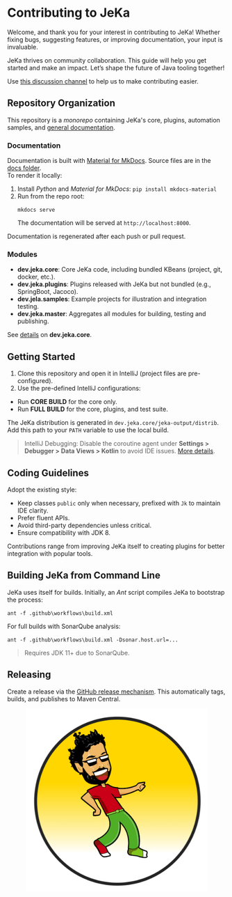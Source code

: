 # Contributing to JeKa

Welcome, and thank you for your interest in contributing to JeKa! Whether fixing bugs, suggesting features, or improving documentation, your input is invaluable.

JeKa thrives on community collaboration. This guide will help you get started and make an impact. Let’s shape the future of Java tooling together!

Use [this discussion channel](https://github.com/orgs/jeka-dev/discussions/categories/contributing) to help us to make contributing easier.

## Repository Organization

This repository is a _monorepo_ containing JeKa's core, plugins, automation samples, and [general documentation](https://jeka-dev.github.io/jeka/).

### Documentation

Documentation is built with [Material for MkDocs](https://squidfunk.github.io/mkdocs-material/). Source files are in the [docs folder](docs).  
To render it locally:
1. Install _Python_ and _Material for MkDocs_: `pip install mkdocs-material`
2. Run from the repo root:  
   ```shell
   mkdocs serve
   ```
   The documentation will be served at `http://localhost:8000`.

Documentation is regenerated after each push or pull request.

### Modules

- **dev.jeka.core**: Core JeKa code, including bundled KBeans (project, git, docker, etc.).
- **dev.jeka.plugins**: Plugins released with JeKa but not bundled (e.g., SpringBoot, Jacoco).
- **dev.jela.samples**: Example projects for illustration and integration testing.
- **dev.jeka.master**: Aggregates all modules for building, testing and publishing.

See [details](https://jeka-dev.github.io/jeka/under-the-hood/) on  **dev.jeka.core**.

## Getting Started

1. Clone this repository and open it in IntelliJ (project files are pre-configured).
2. Use the pre-defined IntelliJ configurations:
  - Run **CORE BUILD** for the core only.
  - Run **FULL BUILD** for the core, plugins, and test suite.

The JeKa distribution is generated in `dev.jeka.core/jeka-output/distrib`. Add this path to your `PATH` variable to use the local build.

> IntelliJ Debugging: Disable the coroutine agent under **Settings > Debugger > Data Views > Kotlin** to avoid IDE issues. [More details](https://stackoverflow.com/questions/68753383/how-to-fix-classnotfoundexception-kotlinx-coroutines-debug-agentpremain-in-debu).

## Coding Guidelines

Adopt the existing style:
- Keep classes `public` only when necessary, prefixed with `Jk` to maintain IDE clarity.
- Prefer fluent APIs.
- Avoid third-party dependencies unless critical.
- Ensure compatibility with JDK 8.

Contributions range from improving JeKa itself to creating plugins for better integration with popular tools.

## Building JeKa from Command Line

JeKa uses itself for builds. Initially, an _Ant_ script compiles JeKa to bootstrap the process:  
```shell
ant -f .github\workflows\build.xml
```

For full builds with SonarQube analysis:  
```shell
ant -f .github\workflows\build.xml -Dsonar.host.url=...
```

> Requires JDK 11+ due to SonarQube.

## Releasing

Create a release via the [GitHub release mechanism](https://github.com/jeka-dev/jeka/releases). This automatically tags, builds, and publishes to Maven Central.

<p align="center">
    <img src="docs/images/mascot.png" width="420" height="420" />
</p>
